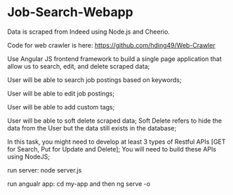 # Job-Search-Webapp

Data is scraped from Indeed using Node.js and Cheerio.

Code for web crawler is here: https://github.com/hding49/Web-Crawler

Use Angular JS frontend framework to build a single page application
that allow us to search, edit, and delete scraped data;

User will be able to search job postings based on keywords;

User will be able to edit job postings;

User will be able to add custom tags;

User will be able to soft delete scraped data; Soft Delete refers to hide the data
from the User but the data still exists in the database;

In this task, you might need to develop at least 3 types of Restful APIs [GET for
Search, Put for Update and Delete]; You will need to build these APIs using
NodeJS;


run server: node server.js

run angualr app: cd my-app and then ng serve -o
